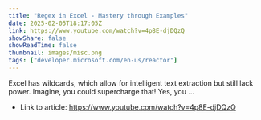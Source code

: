 ```yaml
---
title: "Regex in Excel - Mastery through Examples"
date: 2025-02-05T18:17:05Z
link: https://www.youtube.com/watch?v=4p8E-djDQzQ
showShare: false
showReadTime: false
thumbnail: images/misc.png
tags: ["developer.microsoft.com/en-us/reactor"]
---
```

Excel has wildcards, which allow for intelligent text extraction but still lack power. Imagine, you could supercharge that! Yes, you ...

- Link to article: https://www.youtube.com/watch?v=4p8E-djDQzQ
